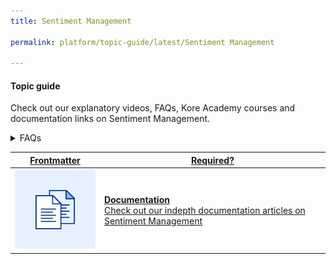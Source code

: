 ```yaml
---
title: Sentiment Management

permalink: platform/topic-guide/latest/Sentiment Management

---
```

#### Topic guide

  Check out our explanatory videos, FAQs, Kore Academy courses and documentation links on Sentiment Management.


<details>
  <summary>FAQs
  </summary>

  <a class="doc-link" target="_blank" href="https://developer.kore.ai/docs/bots/advanced-topics/working-with-tone-processing/">
 
  How to analyze user tone and sentiment?

</a>

<a class="doc-link" target="_blank" href="https://developer.kore.ai/docs/bots/advanced-topics/sentiment-management/">
 
  How to define sentiment based events?

</a>


<a class="doc-link" target="_blank" href="https://developer.kore.ai/docs/bots/advanced-topics/event-based-bot-actions/">
 
  How to define event based custom flows?

</a>
  
  <a class="doc-link" target="_blank" href="https://developer.kore.ai/docs/bots/bot-builder-tool/dialog-task/context-object/">
 
  What is context object and how to use it?

</a>

</details>


<a class="doc-link" target="_blank" href="https://developer.kore.ai/docs/bots/advanced-topics/sentiment-management/">
 

| Frontmatter | Required? |
|-------------|-------------|
| ![alt text](images/docIcon.svg "Title") | **Documentation**  <br /> Check out our indepth documentation articles on Sentiment Management | 


</a>
